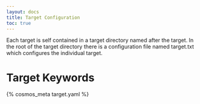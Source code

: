 ```yaml
---
layout: docs
title: Target Configuration
toc: true
---
```


Each target is self contained in a target directory named after the target. In the root of the target directory there is a configuration file named target.txt which configures the individual target.

# Target Keywords

{% cosmos_meta target.yaml %}
